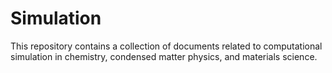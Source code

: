 # Simulation
This repository contains a collection of documents related to computational simulation in chemistry, condensed matter physics, and materials science.
